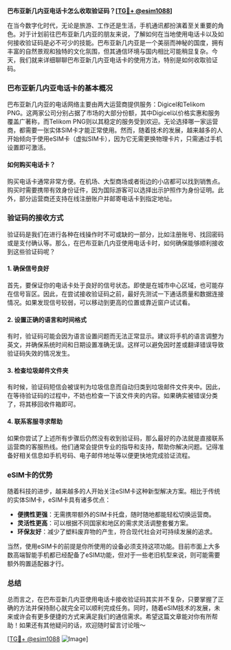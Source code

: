 **巴布亚新几内亚电话卡怎么收取验证码？[[TG💪+ @esim1088](https://t.me/s/esim1088)]**

在当今数字化时代，无论是旅游、工作还是生活，手机通讯都扮演着至关重要的角色。对于计划前往巴布亚新几内亚的朋友来说，了解如何在当地使用电话卡以及如何接收验证码是必不可少的技能。巴布亚新几内亚是一个美丽而神秘的国度，拥有丰富的自然景观和独特的文化氛围，但其通信环境与国内相比可能稍显复杂。今天，我们就来详细聊聊巴布亚新几内亚电话卡的使用方法，特别是如何收取验证码。

### 巴布亚新几内亚电话卡的基本概况

巴布亚新几内亚的电话网络主要由两大运营商提供服务：Digicel和Telikom PNG。这两家公司分别占据了市场的大部分份额，其中Digicel以价格实惠和服务覆盖广著称，而Telikom PNG则以其稳定的服务受到欢迎。无论选择哪一家运营商，都需要一张实体SIM卡才能正常使用。然而，随着技术的发展，越来越多的人开始倾向于使用eSIM卡（虚拟SIM卡），因为它无需更换物理卡片，只需通过手机设置即可激活。

#### 如何购买电话卡？

购买电话卡通常非常方便。在机场、大型商场或者街边的小店都可以找到销售点。购买时需要携带有效身份证件，因为国际游客可以选择出示护照作为身份证明。此外，部分运营商还支持在线注册账户并邮寄电话卡到指定地址。

### 验证码的接收方式

验证码是我们在进行各种在线操作时不可或缺的一部分，比如注册账号、找回密码或是支付确认等。那么，在巴布亚新几内亚使用电话卡时，如何确保能够顺利接收到这些验证码呢？

#### 1. 确保信号良好

首先，要保证你的电话卡处于良好的信号状态。即使是在城市中心区域，也可能存在信号盲区。因此，在尝试接收验证码之前，最好先测试一下通话质量和数据连接情况。如果发现信号较弱，可以移动到更高的位置或靠近窗户试试看。

#### 2. 设置正确的语言和时间格式

有时，验证码可能会因为语言设置问题而无法正常显示。建议将手机的语言调整为英文，并确保系统时间和日期设置准确无误。这样可以避免因时差或翻译错误导致验证码失效的情况发生。

#### 3. 检查垃圾邮件文件夹

有时候，验证码短信会被误判为垃圾信息而自动归类到垃圾邮件文件夹中。因此，在等待验证码的过程中，不妨也检查一下该文件夹的内容。如果确实被错误分类了，将其移回收件箱即可。

#### 4. 联系客服寻求帮助

如果你尝试了上述所有步骤后仍然没有收到验证码，那么最好的办法就是直接联系运营商的客服热线。他们通常会提供专业的指导和支持，帮助你解决问题。记得准备好相关信息如手机号码、电子邮件地址等以便更快地完成验证流程。

### eSIM卡的优势

随着科技的进步，越来越多的人开始关注eSIM卡这种新型解决方案。相比于传统的实体SIM卡，eSIM卡具有诸多优点：

- **便携性更强**：无需携带额外的SIM卡托盘，随时随地都能轻松切换运营商。
- **灵活性更高**：可以根据不同国家和地区的需求灵活调整套餐方案。
- **环保友好**：减少了塑料废弃物的产生，符合现代社会对可持续发展的追求。

当然，使用eSIM卡的前提是你所使用的设备必须支持这项功能。目前市面上大多数高端智能手机都已经配备了eSIM功能，但对于一些老旧机型来说，则可能需要额外购置适配器才行。

### 总结

总而言之，在巴布亚新几内亚使用电话卡接收验证码其实并不复杂，只要掌握了正确的方法并保持耐心就完全可以顺利完成任务。同时，随着eSIM技术的发展，未来或许会有更多便捷的方式来满足我们的通信需求。希望这篇文章能对你有所帮助！如果还有其他疑问的话，欢迎随时留言讨论哦～ 

[[TG💪+ @esim1088](https://t.me/s/esim1088) ![Image](https://i.postimg.cc/4NQfJmqS/Snipaste-2025-05-13-00-14-12.png)]
